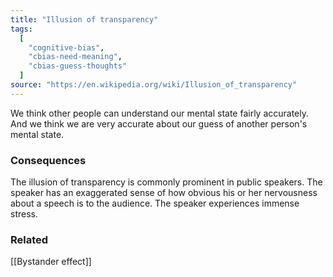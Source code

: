 ```yaml
---
title: "Illusion of transparency"
tags:
  [
    "cognitive-bias",
    "cbias-need-meaning",
    "cbias-guess-thoughts"
  ]
source: "https://en.wikipedia.org/wiki/Illusion_of_transparency"
---
```


We think other people can understand our mental state fairly accurately. And we think we are very accurate about our guess of another person's mental state.

### Consequences

The illusion of transparency is commonly prominent in public speakers. The speaker has an exaggerated sense of how obvious his or her nervousness about a speech is to the audience. The speaker experiences immense stress.

### Related

[[Bystander effect]]



